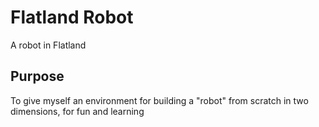 # Flatland Robot
A robot in Flatland

## Purpose

To give myself an environment for building a "robot" from scratch in two dimensions, for fun and learning
